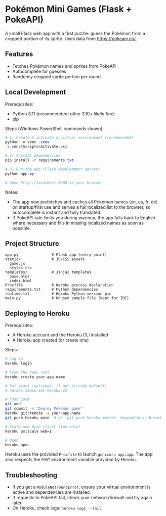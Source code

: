 # Pokémon Mini Games (Flask + PokeAPI)

A small Flask web app with a first puzzle: guess the Pokémon from a cropped portion of its sprite. Uses data from https://pokeapi.co/.

## Features
- Fetches Pokémon names and sprites from PokeAPI
- Autocomplete for guesses
- Randomly cropped sprite portion per round

## Local Development

Prerequisites:
- Python 3.11 (recommended; other 3.10+ likely fine)
- pip

Steps (Windows PowerShell commands shown):

```powershell
# 1) Create & activate a virtual environment (recommended)
python -m venv .venv
.\.venv\Scripts\Activate.ps1

# 2) Install dependencies
pip install -r requirements.txt

# 3) Run the app (Flask development server)
python app.py

# Open http://localhost:5000 in your browser
```

Notes:
- The app now prefetches and caches all Pokémon names (en, es, fr, de) on startup/first use and serves a full localized list to the browser, so autocomplete is instant and fully translated.
- If PokeAPI rate limits you during warmup, the app falls back to English where necessary and fills in missing localized names as soon as possible.

## Project Structure
```
app.py               # Flask app (entry point)
static/              # JS/CSS assets
  game.js
  styles.css
templates/           # Jinja2 templates
  base.html
  index.html
Procfile             # Heroku process declaration
requirements.txt     # Python dependencies
runtime.txt          # Heroku Python version pin
main.py              # Unused sample file (kept for IDE)
```

## Deploying to Heroku

Prerequisites:
- A Heroku account and the Heroku CLI installed
- A Heroku app created (or create one)

Steps:
```bash
# Log in
heroku login

# From the repo root
heroku create your-app-name

# Set stack (optional, if not already default)
# heroku stack:set heroku-22

# Push code
git add .
git commit -m "Deploy Pokémon game"
heroku git:remote -a your-app-name
git push heroku main  # or 'git push heroku master' depending on branch

# Scale web dyno (first time only)
heroku ps:scale web=1

# Open
heroku open
```

Heroku uses the provided `Procfile` to launch `gunicorn app:app`. The app also respects the `PORT` environment variable provided by Heroku.

## Troubleshooting
- If you get a `ModuleNotFoundError`, ensure your virtual environment is active and dependencies are installed.
- If requests to PokeAPI fail, check your network/firewall and try again later.
- On Heroku, check logs: `heroku logs --tail`.
